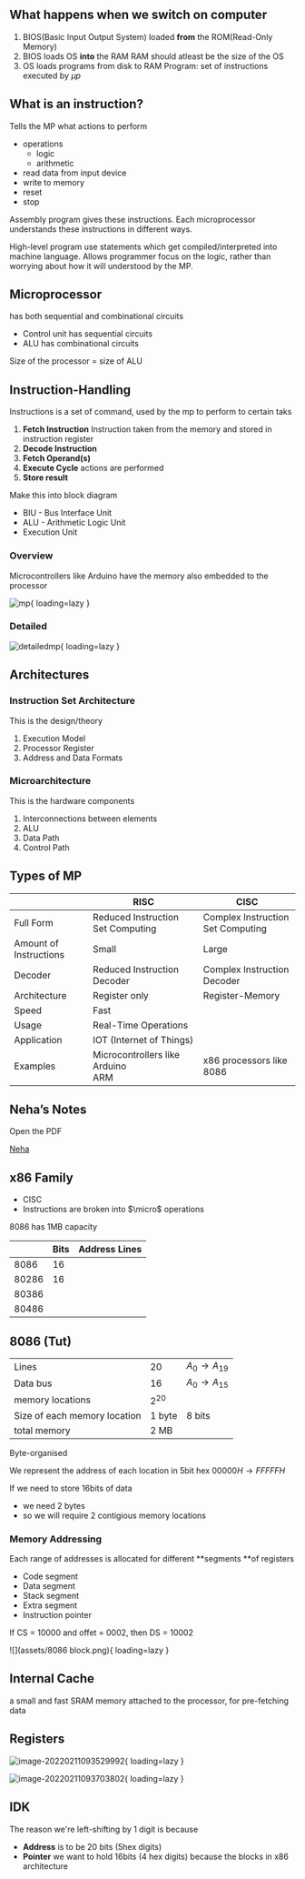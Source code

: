 ## What happens when we switch on computer

1. BIOS(Basic Input Output System) loaded **from** the ROM(Read-Only Memory)
2. BIOS loads OS **into** the RAM
   RAM should atleast be the size of the OS
3. OS loads programs from disk to RAM
   Program: set of instructions executed by $\mu p$

## What is an instruction?

Tells the MP what actions to perform

- operations
    - logic
    - arithmetic
- read data from input device
- write to memory
- reset
- stop

Assembly program gives these instructions. Each microprocessor understands these instructions in different ways.

High-level program use statements which get compiled/interpreted into machine language. Allows programmer focus on the logic, rather than worrying about how it will understood by the MP.

## Microprocessor

has both sequential and combinational circuits

- Control unit has sequential circuits
- ALU has combinational circuits

Size of the processor = size of ALU

## Instruction-Handling

Instructions is a set of command, used by the mp to perform to certain taks

1. **Fetch Instruction**
   Instruction taken from the memory and stored in instruction register
2. **Decode Instruction**
3. **Fetch Operand(s)**
3. **Execute Cycle**
   actions are performed
5. **Store result**

Make this into block diagram

- BIU - Bus Interface Unit
- ALU - Arithmetic Logic Unit
- Execution Unit

### Overview

Microcontrollers like Arduino have the memory also embedded to the processor

![mp](assets/mp.jpg){ loading=lazy }

### Detailed

![detailedmp](assets/detailed.png){ loading=lazy }

## Architectures

### Instruction Set Architecture

This is the design/theory

1. Execution Model
2. Processor Register
3. Address and Data Formats

### Microarchitecture

This is the hardware components

1. Interconnections between elements
2. ALU
3. Data Path
4. Control Path

## Types of MP

|                        | RISC                                   | CISC                              |
| ---------------------- | -------------------------------------- | --------------------------------- |
| Full Form              | Reduced Instruction Set Computing      | Complex Instruction Set Computing |
| Amount of Instructions | Small                                  | Large                             |
| Decoder                | Reduced Instruction Decoder            | Complex Instruction Decoder       |
| Architecture           | Register only                          | Register-Memory                   |
| Speed                  | Fast                                   |                                   |
| Usage                  | Real-Time Operations                   |                                   |
| Application            | IOT (Internet of Things)               |                                   |
| Examples               | Microcontrollers like Arduino<br />ARM | x86 processors like 8086          |

## Neha’s Notes

Open the PDF

[Neha](assets/neha.pdf)

## x86 Family

- CISC
- Instructions are broken into $\micro$ operations

8086 has 1MB capacity

|       | Bits | Address Lines |
| ----- | ---- | ------------- |
| 8086  | 16   |               |
| 80286 | 16   |               |
| 80386 |      |               |
| 80486 |      |               |

## 8086 (Tut)

|                              |          |                  |
| ---------------------------- | -------- | ---------------- |
| Lines                        | 20       | $A_0 \to A_{19}$ |
| Data bus                     | 16       | $A_0 \to A_{15}$ |
| memory locations             | $2^{20}$ |                  |
| Size of each memory location | 1 byte   | 8 bits           |
| total memory                 | 2 MB     |                  |

Byte-organised

We represent the address of each location in 5bit hex $00000H \to FFFFFH$

If we need to store 16bits of data

- we need 2 bytes
- so we will require 2 contigious memory locations

### Memory Addressing

Each range of addresses is allocated for different **segments **of registers

- Code segment
- Data segment
- Stack segment
- Extra segment
- Instruction pointer

If CS = 10000 and offet = 0002, then DS = 10002

![](assets/8086 block.png){ loading=lazy }

## Internal Cache

a small and fast SRAM memory attached to the processor, for pre-fetching data

## Registers

![image-20220211093529992](assets/image-20220211093529992.png){ loading=lazy }

![image-20220211093703802](assets/image-20220211093703802.png){ loading=lazy }

## IDK

The reason we're left-shifting by 1 digit is because

- **Address** is to be 20 bits (5hex digits)
- **Pointer** we want to hold 16bits (4 hex digits)
  because the blocks in x86 architecture

